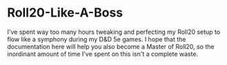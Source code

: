 # Roll20-Like-A-Boss

I've spent way too many hours tweaking and perfecting my Roll20 setup to flow like a symphony during my D&D 5e games. I hope that the documentation here will help you also become a Master of Roll20, so the inordinant amount of time I've spent on this isn't a complete waste.
